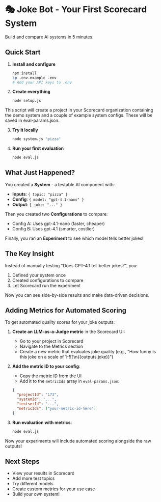 # 🎭 Joke Bot - Your First Scorecard System

Build and compare AI systems in 5 minutes.

## Quick Start

1. **Install and configure**

   ```bash
   npm install
   cp .env.example .env
   # Add your API keys to .env
   ```

2. **Create everything**

   ```bash
   node setup.js
   ```

This script will create a project in your Scorecard organization containing the demo system and a couple of example system configs. These will be saved in eval-params.json.

3. **Try it locally**

   ```bash
   node system.js "pizza"
   ```

4. **Run your first evaluation**
   ```bash
   node eval.js
   ```

## What Just Happened?

You created a **System** - a testable AI component with:

- **Inputs**: `{ topic: "pizza" }`
- **Config**: `{ model: "gpt-4.1-nano" }`
- **Output**: `{ joke: "..." }`

Then you created two **Configurations** to compare:

- Config A: Uses gpt-4.1-nano (faster, cheaper)
- Config B: Uses gpt-4.1 (smarter, costlier)

Finally, you ran an **Experiment** to see which model tells better jokes!

## The Key Insight

Instead of manually testing "Does GPT-4.1 tell better jokes?", you:

1. Defined your system once
2. Created configurations to compare
3. Let Scorecard run the experiment

Now you can see side-by-side results and make data-driven decisions.

## Adding Metrics for Automated Scoring

To get automated quality scores for your joke outputs:

1. **Create an LLM-as-a-Judge metric** in the Scorecard UI:

   - Go to your project in Scorecard
   - Navigate to the Metrics section
   - Create a new metric that evaluates joke quality (e.g., "How funny is this joke on a scale of 1-5?\n{{outputs.joke}}")

2. **Add the metric ID to your config**:

   - Copy the metric ID from the UI
   - Add it to the `metricIds` array in `eval-params.json`:

   ```json
   {
     "projectId": "173",
     "systemId": "...",
     "testsetId": "...",
     "metricIds": ["your-metric-id-here"]
   }
   ```

3. **Run evaluation with metrics**:
   ```bash
   node eval.js
   ```

Now your experiments will include automated scoring alongside the raw outputs!

## Next Steps

- View your results in Scorecard
- Add more test topics
- Try different models
- Create custom metrics for your use case
- Build your own system!
